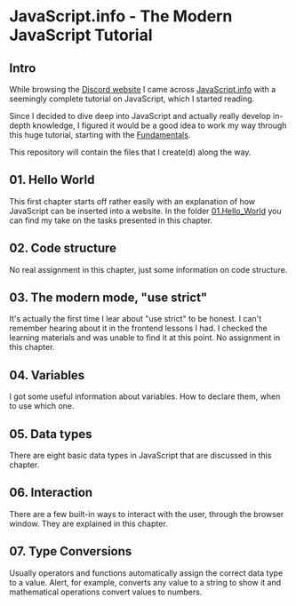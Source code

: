 # JavaScript.info - The Modern JavaScript Tutorial

## Intro

While browsing the [Discord website](https://discord.com/) I came 
across [JavaScript.info](https://javascript.info/) with a seemingly complete 
tutorial on JavaScript, which I started reading.

Since I decided to dive deep into JavaScript and actually really develop
in-depth knowledge, I figured it would be a good idea to work my way through 
this huge tutorial, starting with the [Fundamentals](https://javascript.info/first-steps).

This repository will contain the files that I create(d) along the way.


## 01. Hello World

This first chapter starts off rather easily with an explanation of how 
JavaScript can be inserted into a website. 
In the folder [01.Hello_World](01.Hello_World) 
you can find my take on the tasks presented in this chapter.


## 02. Code structure

No real assignment in this chapter, just some information on code structure.


## 03. The modern mode, "use strict"

It's actually the first time I lear about "use strict" to be honest. 
I can't remember hearing about it in the frontend lessons I had.
I checked the learning materials and was unable to find it at this point.
No assignment in this chapter.


## 04. Variables

I got some useful information about variables. How to declare them, when to use
which one.


## 05. Data types

There are eight basic data types in JavaScript that are discussed in this chapter.


## 06. Interaction

There are a few built-in ways to interact with the user, through the browser 
window. 
They are explained in this chapter.


## 07. Type Conversions

Usually operators and functions automatically assign the correct data type to 
a value. 
Alert, for example, converts any value to a string to show it and mathematical 
operations convert values to numbers.


